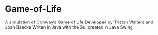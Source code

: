# Game-of-Life
A simulation of Conway's Game of Life
Developed by Tristan Walters and Josh Baedke
Writen in Java with the Gui created in Java Swing
